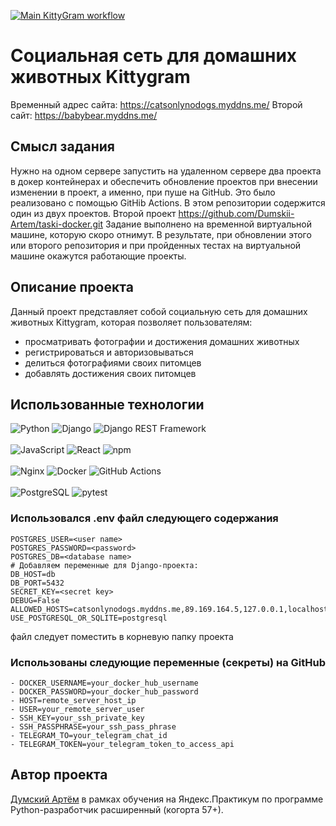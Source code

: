 [![Main KittyGram workflow](https://github.com/Dumskii-Artem/kittygram_final/actions/workflows/main.yml/badge.svg?branch=main)](https://github.com/Dumskii-Artem/kittygram_final/actions/workflows/main.yml)

#  Социальная сеть для домашних животных Kittygram

Временный адрес сайта: https://catsonlynodogs.myddns.me/
Второй сайт: https://babybear.myddns.me/

## Смысл задания
Нужно на одном сервере запустить на удаленном сервере два проекта в докер контейнерах и обеспечить обновление проектов при внесении изменении в проект, а именно, при пуше на GitHub. Это было реализовано с помощью GitHib Actions. 
В этом репозитории содержится один из двух проектов. Второй проект https://github.com/Dumskii-Artem/taski-docker.git
Задание выполнено на временной виртуальной машине, которую скоро отнимут.
В результате, при обновлении этого или второго репозитория и при пройденных тестах на виртуальной машине окажутся работающие проекты.

## Описание проекта

Данный проект представляет собой социальную сеть для домашних животных Kittygram, которая позволяет пользователям: 
- просматривать фотографии и достижения домашних животных
- регистрироваться и авторизовываться
- делиться фотографиями своих питомцев
- добавлять достижения своих питомцев

## Использованные технологии

![Python](https://img.shields.io/badge/Python-3670A0?style=for-the-badge&logo=python&logoColor=ffdd54) 
![Django](https://img.shields.io/badge/Django-092E20?style=for-the-badge&logo=django&logoColor=white) 
![Django REST Framework](https://img.shields.io/badge/Django%20REST%20Framework-ff1709?style=for-the-badge&logo=django&logoColor=white)  
<br>
![JavaScript](https://img.shields.io/badge/JavaScript-F7DF1E?style=for-the-badge&logo=javascript&logoColor=black) 
![React](https://img.shields.io/badge/React-20232A?style=for-the-badge&logo=react&logoColor=61DAFB) 
![npm](https://img.shields.io/badge/npm-CB3837?style=for-the-badge&logo=npm&logoColor=white)  
<br>
![Nginx](https://img.shields.io/badge/Nginx-009639?style=for-the-badge&logo=nginx&logoColor=white) 
![Docker](https://img.shields.io/badge/Docker-2496ED?style=for-the-badge&logo=docker&logoColor=white) 
![GitHub Actions](https://img.shields.io/badge/GitHub%20Actions-2088FF?style=for-the-badge&logo=githubactions&logoColor=white)  
<br>
![PostgreSQL](https://img.shields.io/badge/PostgreSQL-4169E1?style=for-the-badge&logo=postgresql&logoColor=white) 
![pytest](https://img.shields.io/badge/pytest-0A9EDC?style=for-the-badge&logo=pytest&logoColor=white)


### Использовался .env файл следующего содержания
```
POSTGRES_USER=<user name>
POSTGRES_PASSWORD=<password>
POSTGRES_DB=<database name>
# Добавляем переменные для Django-проекта:
DB_HOST=db
DB_PORT=5432
SECRET_KEY=<secret key>
DEBUG=False
ALLOWED_HOSTS=catsonlynodogs.myddns.me,89.169.164.5,127.0.0.1,localhost
USE_POSTGRESQL_OR_SQLITE=postgresql
```
файл следует поместить в корневую папку проекта 

### Использованы следующие переменные (секреты) на GitHub

```
- DOCKER_USERNAME=your_docker_hub_username
- DOCKER_PASSWORD=your_docker_hub_password
- HOST=remote_server_host_ip
- USER=your_remote_server_user
- SSH_KEY=your_ssh_private_key
- SSH_PASSPHRASE=your_ssh_pass_phrase
- TELEGRAM_TO=your_telegram_chat_id
- TELEGRAM_TOKEN=your_telegram_token_to_access_api
```

## Автор проекта
[Думский Артём](https://github.com/Dumskii-Artem) в рамках обучения
на Яндекс.Практикум по программе Python-разработчик расширенный (когорта 57+).
